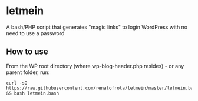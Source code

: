 # letmein

A bash/PHP script that generates "magic links" to login WordPress with no need to use a password

## How to use

From the WP root directory (where wp-blog-header.php resides) - or any parent folder, run:

```
curl -sO https://raw.githubusercontent.com/renatofrota/letmein/master/letmein.bash && bash letmein.bash
```
